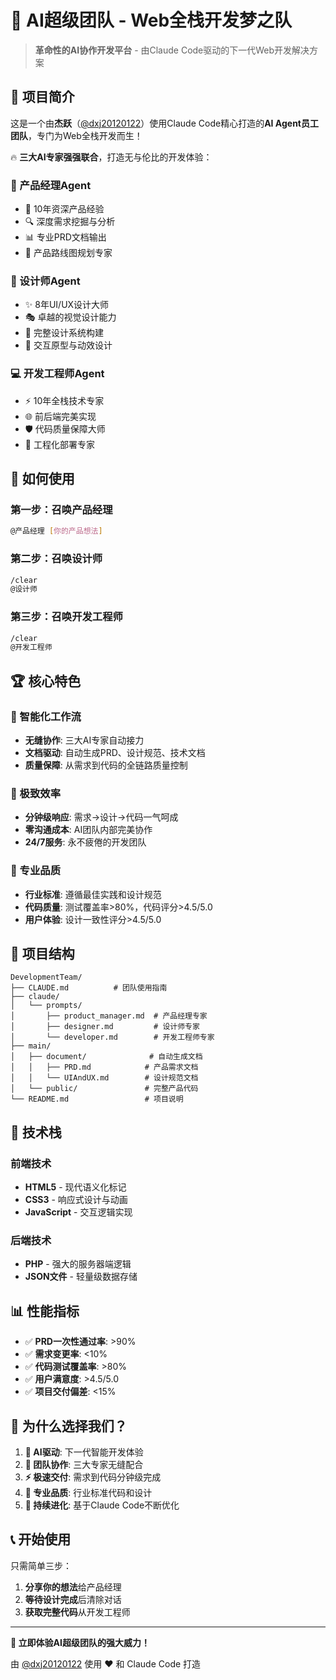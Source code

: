 # 🚀 AI超级团队 - Web全栈开发梦之队

> **革命性的AI协作开发平台** - 由Claude Code驱动的下一代Web开发解决方案

## 🌟 项目简介

这是一个由**杰跃**（[@dxj20120122](https://github.com/dxj20120122)）使用Claude Code精心打造的**AI Agent员工团队**，专门为Web全栈开发而生！

🔥 **三大AI专家强强联合**，打造无与伦比的开发体验：

### 👑 产品经理Agent
- 🎯 10年资深产品经验
- 🔍 深度需求挖掘与分析  
- 📊 专业PRD文档输出
- 🚀 产品路线图规划专家

### 🎨 设计师Agent  
- ✨ 8年UI/UX设计大师
- 🎭 卓越的视觉设计能力
- 📐 完整设计系统构建
- 💫 交互原型与动效设计

### 💻 开发工程师Agent
- ⚡ 10年全栈技术专家  
- 🌐 前后端完美实现
- 🛡️ 代码质量保障大师
- 🚀 工程化部署专家

## 🎯 如何使用

### 第一步：召唤产品经理
```bash
@产品经理 [你的产品想法]
```

### 第二步：召唤设计师  
```bash
/clear
@设计师
```

### 第三步：召唤开发工程师
```bash
/clear  
@开发工程师
```

## 🏆 核心特色

### 🤖 智能化工作流
- **无缝协作**: 三大AI专家自动接力
- **文档驱动**: 自动生成PRD、设计规范、技术文档
- **质量保障**: 从需求到代码的全链路质量控制

### 🚀 极致效率
- **分钟级响应**: 需求→设计→代码一气呵成
- **零沟通成本**: AI团队内部完美协作
- **24/7服务**: 永不疲倦的开发团队

### 💎 专业品质  
- **行业标准**: 遵循最佳实践和设计规范
- **代码质量**: 测试覆盖率>80%，代码评分>4.5/5.0
- **用户体验**: 设计一致性评分>4.5/5.0

## 📁 项目结构

```
DevelopmentTeam/
├── CLAUDE.md          # 团队使用指南
├── claude/
│   └── prompts/
│       ├── product_manager.md  # 产品经理专家
│       ├── designer.md         # 设计师专家  
│       └── developer.md        # 开发工程师专家
├── main/
│   ├── document/              # 自动生成文档
│   │   ├── PRD.md            # 产品需求文档
│   │   └── UIAndUX.md        # 设计规范文档
│   └── public/               # 完整产品代码
└── README.md                 # 项目说明
```

## 🎪 技术栈

### 前端技术
- **HTML5** - 现代语义化标记
- **CSS3** - 响应式设计与动画  
- **JavaScript** - 交互逻辑实现

### 后端技术
- **PHP** - 强大的服务器端逻辑
- **JSON文件** - 轻量级数据存储

## 📊 性能指标

- ✅ **PRD一次性通过率**: >90%
- ✅ **需求变更率**: <10%  
- ✅ **代码测试覆盖率**: >80%
- ✅ **用户满意度**: >4.5/5.0
- ✅ **项目交付偏差**: <15%

## 🌟 为什么选择我们？

1. **🤖 AI驱动**: 下一代智能开发体验
2. **👥 团队协作**: 三大专家无缝配合  
3. **⚡ 极速交付**: 需求到代码分钟级完成
4. **💎 专业品质**: 行业标准代码和设计
5. **🚀 持续进化**: 基于Claude Code不断优化

## 📞 开始使用

只需简单三步：

1. **分享你的想法**给产品经理
2. **等待设计完成**后清除对话  
3. **获取完整代码**从开发工程师

---

**🎯 立即体验AI超级团队的强大威力！**

由 [@dxj20120122](https://github.com/dxj20120122) 使用 ❤️ 和 Claude Code 打造
